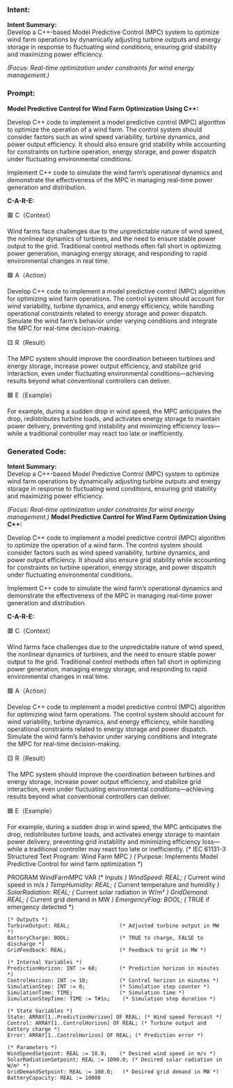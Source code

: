 ### Intent:
**Intent Summary:**  
Develop a C++-based Model Predictive Control (MPC) system to optimize wind farm operations by dynamically adjusting turbine outputs and energy storage in response to fluctuating wind conditions, ensuring grid stability and maximizing power efficiency.  

*(Focus: Real-time optimization under constraints for wind energy management.)*

### Prompt:
**Model Predictive Control for Wind Farm Optimization Using C++:**

Develop C++ code to implement a model predictive control (MPC) algorithm to optimize the operation of a wind farm. The control system should consider factors such as wind speed variability, turbine dynamics, and power output efficiency. It should also ensure grid stability while accounting for constraints on turbine operation, energy storage, and power dispatch under fluctuating environmental conditions.

Implement C++ code to simulate the wind farm’s operational dynamics and demonstrate the effectiveness of the MPC in managing real-time power generation and distribution.

**C-A-R-E:**

🟥 C（Context）

Wind farms face challenges due to the unpredictable nature of wind speed, the nonlinear dynamics of turbines, and the need to ensure stable power output to the grid. Traditional control methods often fall short in optimizing power generation, managing energy storage, and responding to rapid environmental changes in real time.

🟩 A（Action）

Develop C++ code to implement a model predictive control (MPC) algorithm for optimizing wind farm operations. The control system should account for wind variability, turbine dynamics, and energy efficiency, while handling operational constraints related to energy storage and power dispatch. Simulate the wind farm’s behavior under varying conditions and integrate the MPC for real-time decision-making.

🟨 R（Result）

The MPC system should improve the coordination between turbines and energy storage, increase power output efficiency, and stabilize grid interaction, even under fluctuating environmental conditions—achieving results beyond what conventional controllers can deliver.

🟦 E（Example）

For example, during a sudden drop in wind speed, the MPC anticipates the drop, redistributes turbine loads, and activates energy storage to maintain power delivery, preventing grid instability and minimizing efficiency loss—while a traditional controller may react too late or inefficiently.

### Generated Code:
**Intent Summary:**  
Develop a C++-based Model Predictive Control (MPC) system to optimize wind farm operations by dynamically adjusting turbine outputs and energy storage in response to fluctuating wind conditions, ensuring grid stability and maximizing power efficiency.  

*(Focus: Real-time optimization under constraints for wind energy management.)*
**Model Predictive Control for Wind Farm Optimization Using C++:**

Develop C++ code to implement a model predictive control (MPC) algorithm to optimize the operation of a wind farm. The control system should consider factors such as wind speed variability, turbine dynamics, and power output efficiency. It should also ensure grid stability while accounting for constraints on turbine operation, energy storage, and power dispatch under fluctuating environmental conditions.

Implement C++ code to simulate the wind farm’s operational dynamics and demonstrate the effectiveness of the MPC in managing real-time power generation and distribution.

**C-A-R-E:**

🟥 C（Context）

Wind farms face challenges due to the unpredictable nature of wind speed, the nonlinear dynamics of turbines, and the need to ensure stable power output to the grid. Traditional control methods often fall short in optimizing power generation, managing energy storage, and responding to rapid environmental changes in real time.

🟩 A（Action）

Develop C++ code to implement a model predictive control (MPC) algorithm for optimizing wind farm operations. The control system should account for wind variability, turbine dynamics, and energy efficiency, while handling operational constraints related to energy storage and power dispatch. Simulate the wind farm’s behavior under varying conditions and integrate the MPC for real-time decision-making.

🟨 R（Result）

The MPC system should improve the coordination between turbines and energy storage, increase power output efficiency, and stabilize grid interaction, even under fluctuating environmental conditions—achieving results beyond what conventional controllers can deliver.

🟦 E（Example）

For example, during a sudden drop in wind speed, the MPC anticipates the drop, redistributes turbine loads, and activates energy storage to maintain power delivery, preventing grid instability and minimizing efficiency loss—while a traditional controller may react too late or inefficiently.
(* IEC 61131-3 Structured Text Program: Wind Farm MPC *)
(* Purpose: Implements Model Predictive Control for wind farm optimization *)

PROGRAM WindFarmMPC
VAR
    (* Inputs *)
    WindSpeed: REAL;                    (* Current wind speed in m/s *)
    TempHumidity: REAL;                 (* Current temperature and humidity *)
    SolarRadiation: REAL;               (* Current solar radiation in W/m² *)
    GridDemand: REAL;                   (* Current grid demand in MW *)
    EmergencyFlag: BOOL;                (* TRUE if emergency detected *)
    
    (* Outputs *)
    TurbineOutput: REAL;                (* Adjusted turbine output in MW *)
    BatteryCharge: BOOL;                (* TRUE to charge, FALSE to discharge *)
    GridFeedback: REAL;                 (* Feedback to grid in MW *)
    
    (* Internal Variables *)
    PredictionHorizon: INT := 60;       (* Prediction horizon in minutes *)
    ControlHorizon: INT := 10;          (* Control horizon in minutes *)
    SimulationStep: INT := 0;           (* Simulation step counter *)
    SimulationTime: TIME;               (* Simulation time *)
    SimulationStepTime: TIME := T#1s;    (* Simulation step duration *)
    
    (* State Variables *)
    State: ARRAY[1..PredictionHorizon] OF REAL; (* Wind speed forecast *)
    Control: ARRAY[1..ControlHorizon] OF REAL; (* Turbine output and battery charge *)
    Error: ARRAY[1..ControlHorizon] OF REAL; (* Prediction error *)
    
    (* Parameters *)
    WindSpeedSetpoint: REAL := 10.0;    (* Desired wind speed in m/s *)
    SolarRadiationSetpoint: REAL := 1000.0; (* Desired solar radiation in W/m² *)
    GridDemandSetpoint: REAL := 100.0;   (* Desired grid demand in MW *)
    BatteryCapacity: REAL := 10000
